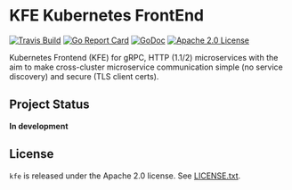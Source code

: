 # KFE Kubernetes FrontEnd

[![Travis Build](https://travis-ci.org/mwitkow/grpc-proxy.svg?branch=master)](https://travis-ci.org/mwitkow/grpc-proxy)
[![Go Report Card](https://goreportcard.com/badge/github.com/mwitkow/grpc-proxy)](https://goreportcard.com/report/github.com/mwitkow/grpc-proxy)
[![GoDoc](http://img.shields.io/badge/GoDoc-Reference-blue.svg)](https://godoc.org/github.com/mwitkow/grpc-proxy)
[![Apache 2.0 License](https://img.shields.io/badge/License-Apache%202.0-blue.svg)](LICENSE)

Kubernetes Frontend (KFE) for gRPC, HTTP (1.1/2) microservices with the aim to make cross-cluster
microservice communication simple (no service discovery) and secure (TLS client certs).

## Project Status

**In development**


## License

`kfe` is released under the Apache 2.0 license. See [LICENSE.txt](LICENSE.txt).

